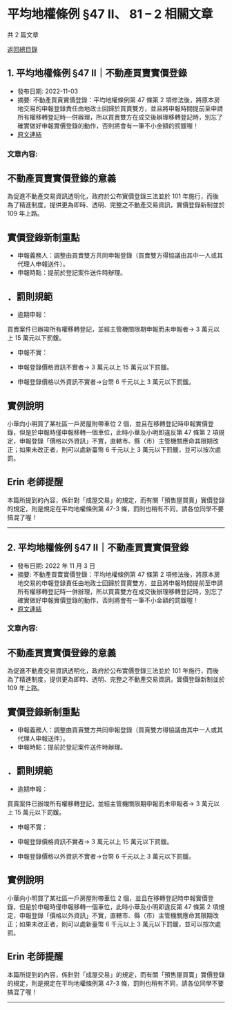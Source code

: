 # 平均地權條例 §47 II、 81 – 2 相關文章

共 2 篇文章

[返回總目錄](00_總目錄.md)

## 1. 平均地權條例 §47 II｜不動產買賣實價登錄

- 發布日期: 2022-11-03
- 摘要: 不動產買賣實價登錄：平均地權條例第 47 條第 2 項修法後，將原本房地交易的申報登錄責任由地政士回歸於買賣雙方，並且將申報時間提前至申請所有權移轉登記時一併辦理，所以買賣雙方在成交後辦理移轉登記時，別忘了確實做好申報實價登錄的動作，否則將會有一筆不小金額的罰鍰喔！
- [原文連結](https://www.jasper-realestate.com/%e4%b8%8d%e5%8b%95%e7%94%a2%e8%b2%b7%e8%b3%a3%e5%af%a6%e5%83%b9%e7%99%bb%e9%8c%84/)

### 文章內容:

## 不動產買賣實價登錄的意義

為促進不動產交易資訊透明化，政府於公布實價登錄三法並於 101 年施行，而後為了精進制度，提供更為即時、透明、完整之不動產交易資訊，實價登錄新制並於 109 年上路。

## 實價登錄新制重點

- 申報義務人：調整由買賣雙方共同申報登錄（買賣雙方得協議由其中一人或其代理人申報送件）。
- 申報時點：提前於登記案件送件時辦理。

## ．罰則規範

- 逾期申報：

買賣案件已辦竣所有權移轉登記，並經主管機關限期申報而未申報者→ 3 萬元以上 15 萬元以下罰鍰。

- 申報不實：

- 申報登錄價格資訊不實者→ 3 萬元以上 15 萬元以下罰鍰。
- 申報登錄價格以外資訊不實者→台幣 6 千元以上 3 萬元以下罰鍰。

## 實例說明

小華向小明買了某社區一戶房屋附帶車位 2 個，並且在移轉登記時申報實價登錄，但是於申報時僅申報移轉一個車位，此時小華及小明即違反第 47 條第 2 項規定，申報登錄「價格以外資訊」不實，直轄市、縣（市）主管機關應命其限期改正；如果未改正者，則可以處新臺幣 6 千元以上 3 萬元以下罰鍰，並可以按次處罰。

## Erin 老師提醒

本篇所提到的內容，係針對「成屋交易」的規定，而有關「預售屋買賣」實價登錄的規定，則是規定在平均地權條例第 47-3 條，罰則也稍有不同，請各位同學不要搞混了喔！

---

## 2. 平均地權條例 §47 II｜不動產買賣實價登錄

- 發布日期: 2022 年 11 月 3 日
- 摘要: 不動產買賣實價登錄：平均地權條例第 47 條第 2 項修法後，將原本房地交易的申報登錄責任由地政士回歸於買賣雙方，並且將申報時間提前至申請所有權移轉登記時一併辦理，所以買賣雙方在成交後辦理移轉登記時，別忘了確實做好申報實價登錄的動作，否則將會有一筆不小金額的罰鍰喔！
- [原文連結](https://www.jasper-realestate.com/%e4%b8%8d%e5%8b%95%e7%94%a2%e8%b2%b7%e8%b3%a3%e5%af%a6%e5%83%b9%e7%99%bb%e9%8c%84/)

### 文章內容:

## 不動產買賣實價登錄的意義

為促進不動產交易資訊透明化，政府於公布實價登錄三法並於 101 年施行，而後為了精進制度，提供更為即時、透明、完整之不動產交易資訊，實價登錄新制並於 109 年上路。

## 實價登錄新制重點

- 申報義務人：調整由買賣雙方共同申報登錄（買賣雙方得協議由其中一人或其代理人申報送件）。
- 申報時點：提前於登記案件送件時辦理。

## ．罰則規範

- 逾期申報：

買賣案件已辦竣所有權移轉登記，並經主管機關限期申報而未申報者→ 3 萬元以上 15 萬元以下罰鍰。

- 申報不實：

- 申報登錄價格資訊不實者→ 3 萬元以上 15 萬元以下罰鍰。
- 申報登錄價格以外資訊不實者→台幣 6 千元以上 3 萬元以下罰鍰。

## 實例說明

小華向小明買了某社區一戶房屋附帶車位 2 個，並且在移轉登記時申報實價登錄，但是於申報時僅申報移轉一個車位，此時小華及小明即違反第 47 條第 2 項規定，申報登錄「價格以外資訊」不實，直轄市、縣（市）主管機關應命其限期改正；如果未改正者，則可以處新臺幣 6 千元以上 3 萬元以下罰鍰，並可以按次處罰。

## Erin 老師提醒

本篇所提到的內容，係針對「成屋交易」的規定，而有關「預售屋買賣」實價登錄的規定，則是規定在平均地權條例第 47-3 條，罰則也稍有不同，請各位同學不要搞混了喔！

---

